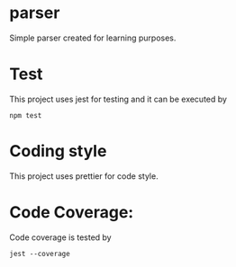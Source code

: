# parser

Simple parser created for learning purposes.

# Test

This project uses jest for testing and it can be executed by

`npm test`

# Coding style

This project uses prettier for code style.

# Code Coverage:

Code coverage is tested by

`jest --coverage`
